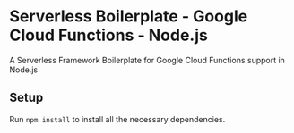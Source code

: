 # Serverless Boilerplate - Google Cloud Functions - Node.js

A Serverless Framework Boilerplate for Google Cloud Functions support in Node.js

## Setup

Run `npm install` to install all the necessary dependencies.
